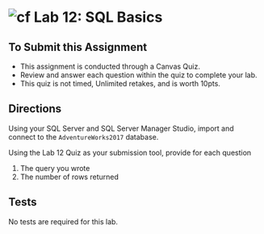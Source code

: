 ![cf](http://i.imgur.com/7v5ASc8.png) Lab 12: SQL Basics
=====================================

## To Submit this Assignment
- This assignment is conducted through a Canvas Quiz. 
- Review and answer each question within the quiz to complete your lab. 
- This quiz is not timed, Unlimited retakes, and is worth 10pts. 

## Directions
Using your SQL Server and SQL Server Manager Studio, import and connect to the
`AdventureWorks2017` database.

Using the Lab 12 Quiz as your submission tool, provide for each question
 1. The query you wrote
 2. The number of rows returned

## Tests
No tests are required for this lab. 

